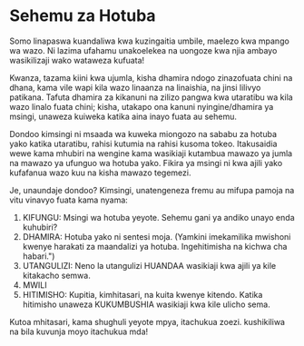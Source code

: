 # Sehemu za Hotuba

Somo linapaswa kuandaliwa kwa kuzingaitia umbile, maelezo kwa mpango wa wazo. Ni lazima ufahamu unakoelekea na uongoze kwa njia ambayo wasikilizaji wako wataweza kufuata!

Kwanza, tazama kiini kwa ujumla, kisha dhamira ndogo zinazofuata chini na dhana, kama vile wapi kila wazo linaanza na linaishia, na jinsi lilivyo patikana. Tafuta dhamira za kikanuni na zilizo pangwa kwa utaratibu wa kila wazo linalo fuata chini; kisha, utakapo ona kanuni nyingine/dhamira ya msingi, unaweza kuiweka katika aina inayo fuata au sehemu.

Dondoo kimsingi ni msaada wa kuweka miongozo na sababu za hotuba yako katika utaratibu, rahisi kutumia na rahisi kusoma tokeo. Itakusaidia wewe kama mhubiri na wengine kama wasikiaji kutambua mawazo ya jumla na mawazo ya ufunguo wa hotuba yako. Fikira ya msingi ni kwa ajili yako kufafanua wazo kuu na kisha mawazo tegemezi.

Je, unaundaje dondoo? Kimsingi, unatengeneza fremu au mifupa pamoja na vitu vinavyo fuata kama nyama:

1. KIFUNGU: Msingi wa hotuba yeyote. Sehemu gani ya andiko unayo enda kuhubiri?
2. DHAMIRA: Hotuba yako ni sentesi moja. (Yamkini imekamilika mwishoni kwenye harakati za maandalizi ya hotuba. Ingehitimisha na kichwa cha habari.")
3. UTANGULIZI: Neno la utangulizi HUANDAA wasikiaji kwa ajili ya kile kitakacho semwa.
4. MWILI
5. HITIMISHO: Kupitia, kimhitasari, na kuita kwenye kitendo. Katika hitimisho unaweza KUKUMBUSHIA wasikiaji kwa kile ulicho sema.

Kutoa mhitasari, kama shughuli yeyote mpya, itachukua zoezi. kushikiliwa na bila kuvunja moyo itachukua mda!


